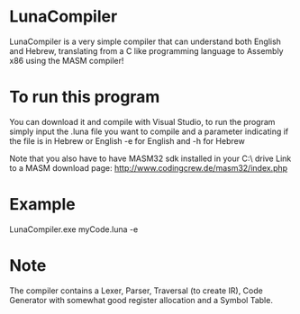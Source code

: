 # LunaCompiler
LunaCompiler is a very simple compiler that can understand both English and Hebrew, translating from a C like programming language to Assembly x86 using the MASM compiler! 

# To run this program
You can download it and compile with Visual Studio, to run the program simply input the .luna file you want to compile and a parameter indicating if the file is in Hebrew or English
-e for English and -h for Hebrew

Note that you also have to have MASM32 sdk installed in your C:\ drive
Link to a MASM download page: http://www.codingcrew.de/masm32/index.php

# Example
LunaCompiler.exe myCode.luna -e

# Note
The compiler contains a Lexer, Parser, Traversal (to create IR), Code Generator with somewhat good register allocation and a Symbol Table.
